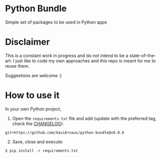 # Python Bundle
Simple set of packages to be used in Python apps

# Disclaimer
This is a constant work in progress and do not intend to be a state-of-the-art. I just like to code my own approaches and this repo is meant for me to reuse them.

Suggestions are welcome :)

# How to use it
In your own Python project,
1. Open the `requirements.txt` file and add (update with the preferred tag, check the [CHANGELOG](CHANGELOG.md)):
```
git+https://github.com/XaviArnaus/python-bundle@v0.0.6
```
2. Save, close and execute:
```
$ pip install -r requirements.txt
```
